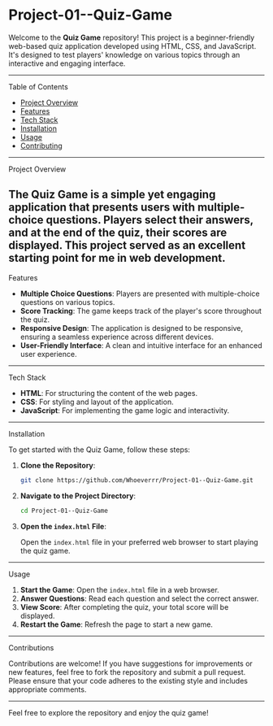 # Project-01--Quiz-Game


Welcome to the **Quiz Game** repository! This project is a beginner-friendly web-based quiz application developed using HTML, CSS, and JavaScript. It's designed to test players' knowledge on various topics through an interactive and engaging interface.

---

Table of Contents

* [Project Overview](#project-overview)
* [Features](#features)
* [Tech Stack](#tech-stack)
* [Installation](#installation)
* [Usage](#usage)
* [Contributing](#contributing)


---

Project Overview

The **Quiz Game** is a simple yet engaging application that presents users with multiple-choice questions. Players select their answers, and at the end of the quiz, their scores are displayed. This project served as an excellent starting point for me in web development.
---

Features

* **Multiple Choice Questions**: Players are presented with multiple-choice questions on various topics.
* **Score Tracking**: The game keeps track of the player's score throughout the quiz.
* **Responsive Design**: The application is designed to be responsive, ensuring a seamless experience across different devices.
* **User-Friendly Interface**: A clean and intuitive interface for an enhanced user experience.

---

Tech Stack

* **HTML**: For structuring the content of the web pages.
* **CSS**: For styling and layout of the application.
* **JavaScript**: For implementing the game logic and interactivity.

---

Installation

To get started with the Quiz Game, follow these steps:

1. **Clone the Repository**:

   ```bash
   git clone https://github.com/Whoeverrr/Project-01--Quiz-Game.git
   ```

2. **Navigate to the Project Directory**:

   ```bash
   cd Project-01--Quiz-Game
   ```

3. **Open the `index.html` File**:

   Open the `index.html` file in your preferred web browser to start playing the quiz game.

---

Usage

1. **Start the Game**: Open the `index.html` file in a web browser.
2. **Answer Questions**: Read each question and select the correct answer.
3. **View Score**: After completing the quiz, your total score will be displayed.
4. **Restart the Game**: Refresh the page to start a new game.

---

Contributions

Contributions are welcome! If you have suggestions for improvements or new features, feel free to fork the repository and submit a pull request. Please ensure that your code adheres to the existing style and includes appropriate comments.

---



Feel free to explore the repository and enjoy the quiz game!
